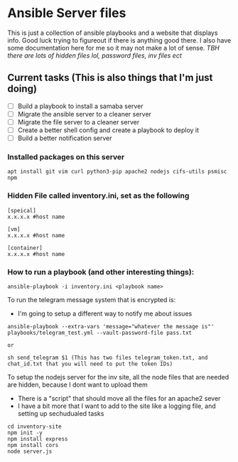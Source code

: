 # Ansible Server files

This is just a collection of ansible playbooks and a website that displays info. Good luck trying to figureout if there is anything good there. I also have some documentation here for me so it may not make a lot of sense.
*TBH there are lots of hidden files lol, password files, inv files ect*

## Current tasks (This is also things that I'm just doing)
- [  ] Build a playbook to install a samaba server
- [  ] Migrate the ansible server to a cleaner server
- [  ] Migrate the file server to a cleaner server
- [  ] Create a better shell config and create a playbook to deploy it
- [  ] Build a better notification server

### Installed packages on this server
```
apt install git vim curl python3-pip apache2 nodejs cifs-utils psmisc npm
```

### Hidden File called inventory.ini, set as the following

```
[speical]
x.x.x.x #host name

[vm]
x.x.x.x #host name

[container]
x.x.x.x #host name
```

### How to run a playbook (and other interesting things):

```
ansible-playbook -i inventory.ini <playbook name>
```

To run the telegram message system that is encrypted is:
* I'm going to setup a different way to notify me about issues

```
ansible-playbook --extra-vars 'message="whatever the message is"' playbooks/telegram_test.yml --vault-password-file pass.txt

or 

sh send_telegram $1 (This has two files telegram_token.txt, and chat_id.txt that you will need to put the token IDs)
```

To setup the nodejs server for the inv site, all the node files that are needed are hidden, because I dont want to upload them
* There is a "script" that should move all the files for an apache2 sever
* I have a bit more that I want to add to the site like a logging file, and setting up sechudualed tasks

```
cd inventory-site
npm init -y
npm install express
npm install cors
node server.js
```
